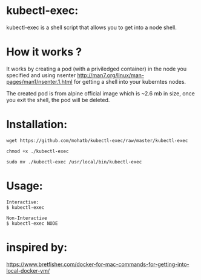 # kubectl-exec:
kubectl-exec is a shell script that allows you to get into a node shell.

# How it works ?
It works by creating a pod (with a priviledged container) in the node you specified and using nsenter http://man7.org/linux/man-pages/man1/nsenter.1.html for getting a shell into your kuberntes nodes.

The created pod is from alpine official image which is ~2.6 mb in size, once you exit the shell, the pod will be deleted.


# Installation:
```
wget https://github.com/mohatb/kubectl-exec/raw/master/kubectl-exec

chmod +x ./kubectl-exec

sudo mv ./kubectl-exec /usr/local/bin/kubectl-exec
```

# Usage:
```
Interactive:
$ kubectl-exec

Non-Interactive
$ kubectl-exec NODE
```

# inspired by:
https://www.bretfisher.com/docker-for-mac-commands-for-getting-into-local-docker-vm/
